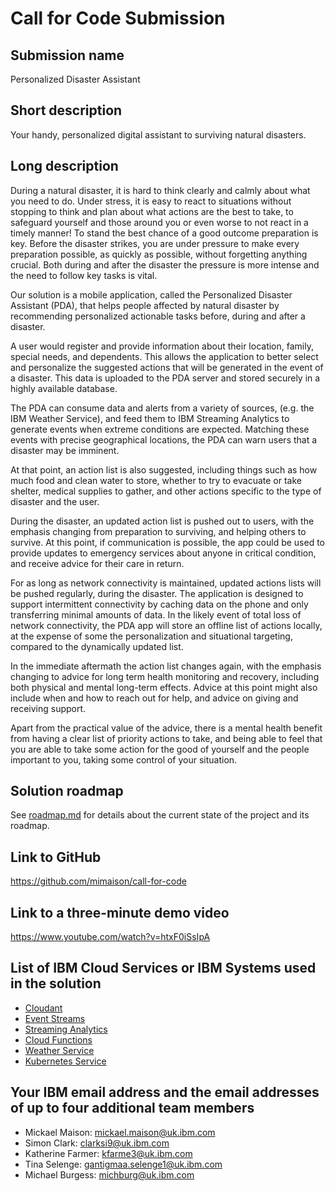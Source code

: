 # Call for Code Submission

## Submission name

Personalized Disaster Assistant

## Short description

Your handy, personalized digital assistant to surviving natural disasters.

## Long description

During a natural disaster, it is hard to think clearly and calmly about what you need to do. Under stress, it is easy to react to situations without stopping to think and plan about what actions are the best to take, to safeguard yourself and those around you or even worse to not react in a timely manner! To stand the best chance of a good outcome preparation is key. Before the disaster strikes, you are under pressure to make every preparation possible, as quickly as possible, without forgetting anything crucial. Both during and after the disaster the pressure is more intense and the need to follow key tasks is vital.

Our solution is a mobile application, called the Personalized Disaster Assistant (PDA), that helps people affected by natural disaster by recommending personalized actionable tasks before, during and after a disaster.

A user would register and provide information about their location, family, special needs, and dependents. This allows the application to better select and personalize the suggested actions that will be generated in the event of a disaster. This data is uploaded to the PDA server and stored securely in a highly available database.

The PDA can consume data and alerts from a variety of sources, (e.g. the IBM Weather Service), and feed them to IBM Streaming Analytics to generate events when extreme conditions are expected. Matching these events with precise geographical locations, the PDA can warn users that a disaster may be imminent.

At that point, an action list is also suggested, including things such as how much food and clean water to store, whether to try to evacuate or take shelter, medical supplies to gather, and other actions specific to the type of disaster and the user.

During the disaster, an updated action list is pushed out to users, with the emphasis changing from preparation to surviving, and helping others to survive. At this point, if communication is possible, the app could be used to provide updates to emergency services about anyone in critical condition, and receive advice for their care in return.

For as long as network connectivity is maintained, updated actions lists will be pushed regularly, during the disaster. The application is designed to support intermittent connectivity by caching data on the phone and only transferring minimal amounts of data. In the likely event of total loss of network connectivity, the PDA app will store an offline list of actions locally, at the expense of some the personalization and situational targeting, compared to the dynamically updated list.

In the immediate aftermath the action list changes again, with the emphasis changing to advice for long term health monitoring and recovery, including both physical and mental long-term effects. Advice at this point might also include when and how to reach out for help, and advice on giving and receiving support.

Apart from the practical value of the advice, there is a mental health benefit from having a clear list of priority actions to take, and being able to feel that you are able to take some action for the good of yourself and the people important to you, taking some control of your situation.

## Solution roadmap

See [roadmap.md](roadmap.md) for details about the current state of the project and its roadmap.

## Link to GitHub

https://github.com/mimaison/call-for-code

## Link to a three-minute demo video

https://www.youtube.com/watch?v=htxF0iSsIpA

## List of IBM Cloud Services or IBM Systems used in the solution

- [Cloudant](https://cloud.ibm.com/catalog/services/cloudant)
- [Event Streams](https://cloud.ibm.com/catalog/services/event-streams)
- [Streaming Analytics](https://cloud.ibm.com/catalog/services/streaming-analytics)
- [Cloud Functions](https://cloud.ibm.com/openwhisk)
- [Weather Service](https://cloud.ibm.com/catalog/services/weather-company-data)
- [Kubernetes Service](https://cloud.ibm.com/kubernetes/catalog/cluster)

## Your IBM email address and the email addresses of up to four additional team members

- Mickael Maison: mickael.maison@uk.ibm.com
- Simon Clark: clarksi9@uk.ibm.com
- Katherine Farmer: kfarme3@uk.ibm.com
- Tina Selenge: gantigmaa.selenge1@uk.ibm.com
- Michael Burgess: michburg@uk.ibm.com
